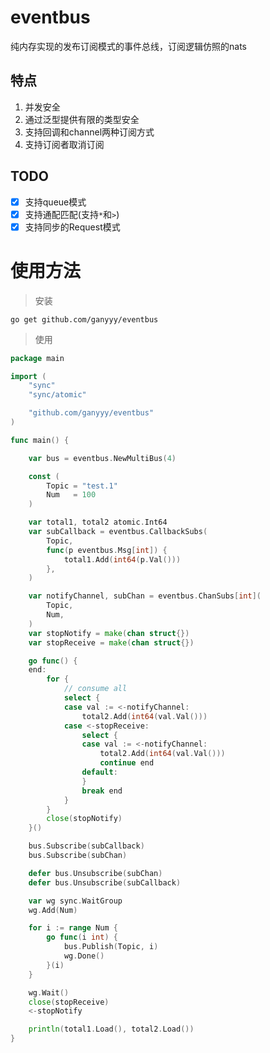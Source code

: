 # eventbus
纯内存实现的发布订阅模式的事件总线，订阅逻辑仿照的nats

## 特点

1. 并发安全
2. 通过泛型提供有限的类型安全
3. 支持回调和channel两种订阅方式
4. 支持订阅者取消订阅



## TODO

- [x] 支持queue模式
- [X] 支持通配匹配(支持`*`和`>`)
- [x] 支持同步的Request模式

# 使用方法

> 安装

```
go get github.com/ganyyy/eventbus
```

> 使用

```go
package main

import (
	"sync"
	"sync/atomic"

	"github.com/ganyyy/eventbus"
)

func main() {

	var bus = eventbus.NewMultiBus(4)

	const (
		Topic = "test.1"
		Num   = 100
	)

	var total1, total2 atomic.Int64
	var subCallback = eventbus.CallbackSubs(
		Topic,
		func(p eventbus.Msg[int]) {
			total1.Add(int64(p.Val()))
		},
	)

	var notifyChannel, subChan = eventbus.ChanSubs[int](
		Topic,
		Num,
	)
	var stopNotify = make(chan struct{})
	var stopReceive = make(chan struct{})

	go func() {
	end:
		for {
			// consume all
			select {
			case val := <-notifyChannel:
				total2.Add(int64(val.Val()))
			case <-stopReceive:
				select {
				case val := <-notifyChannel:
					total2.Add(int64(val.Val()))
					continue end
				default:
				}
				break end
			}
		}
		close(stopNotify)
	}()

	bus.Subscribe(subCallback)
	bus.Subscribe(subChan)

	defer bus.Unsubscribe(subChan)
	defer bus.Unsubscribe(subCallback)

	var wg sync.WaitGroup
	wg.Add(Num)

	for i := range Num {
		go func(i int) {
			bus.Publish(Topic, i)
			wg.Done()
		}(i)
	}

	wg.Wait()
	close(stopReceive)
	<-stopNotify

	println(total1.Load(), total2.Load())
}

```